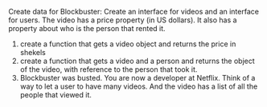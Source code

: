 Create data for Blockbuster:
Create an interface for videos and an interface for users. The video has a price property (in US dollars). It also has a property about who is the person that rented it.

1. create a function that gets a video object and returns the price in shekels
2. create a function that gets a video and a person and returns the object of the video, with reference to the person that took it.
3. Blockbuster was busted. You are now a developer at Netflix. Think of a way to let a user to have many videos. And the video has a list of all the people that viewed it.

